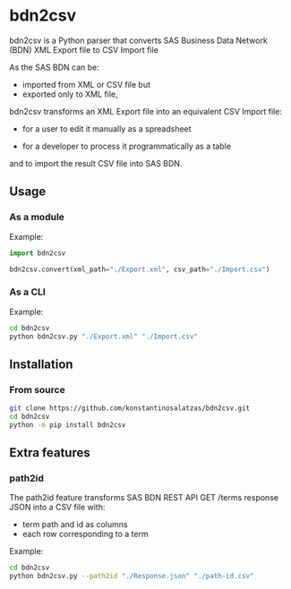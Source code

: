 # bdn2csv

bdn2csv is a Python parser that converts SAS Business Data Network (BDN) XML Export file to CSV Import file

As the SAS BDN can be:
* imported from XML or CSV file but
* exported only to XML file,

bdn2csv transforms an XML Export file into an equivalent CSV Import file:

* for a user to edit it manually as a spreadsheet

* for a developer to process it programmatically as a table

and to import the result CSV file into SAS BDN.

## Usage

### As a module

Example:

```py
import bdn2csv

bdn2csv.convert(xml_path="./Export.xml", csv_path="./Import.csv")
```

### As a CLI

Example:

```sh
cd bdn2csv
python bdn2csv.py "./Export.xml" "./Import.csv"
```

## Installation

### From source

```sh
git clone https://github.com/konstantinosalatzas/bdn2csv.git
cd bdn2csv
python -m pip install bdn2csv
```

## Extra features

### path2id

The path2id feature transforms SAS BDN REST API GET /terms response JSON into a CSV file with:
* term path and id as columns
* each row corresponding to a term

Example:

```sh
cd bdn2csv
python bdn2csv.py --path2id "./Response.json" "./path-id.csv"
```
